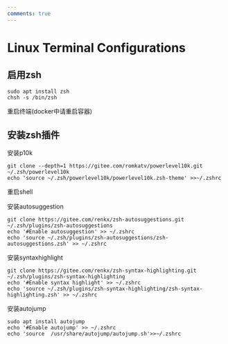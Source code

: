 ```yaml
---
comments: true
---
```

# Linux Terminal Configurations

## 启用zsh
```
sudo apt install zsh
chsh -s /bin/zsh
```
重启终端(docker中请重启容器)

## 安装zsh插件

安装p10k
```
git clone --depth=1 https://gitee.com/romkatv/powerlevel10k.git ~/.zsh/powerlevel10k
echo 'source ~/.zsh/powerlevel10k/powerlevel10k.zsh-theme' >>~/.zshrc
```
重启shell


安装autosuggestion
```
git clone https://gitee.com/renkx/zsh-autosuggestions.git ~/.zsh/plugins/zsh-autosuggestions
echo '#Enable autosuggestion' >> ~/.zshrc
echo 'source ~/.zsh/plugins/zsh-autosuggestions/zsh-autosuggestions.zsh' >> ~/.zshrc
```

安装syntaxhighlight
```
git clone https://gitee.com/renkx/zsh-syntax-highlighting.git ~/.zsh/plugins/zsh-syntax-highlighting
echo '#Enable syntax highlight' >> ~/.zshrc
echo 'source ~/.zsh/plugins/zsh-syntax-highlighting/zsh-syntax-highlighting.zsh' >> ~/.zshrc
```

安装autojump
```
sudo apt install autojump
echo '#Enable autojump' >> ~/.zshrc
echo 'source  /usr/share/autojump/autojump.sh'>>~/.zshrc
```
